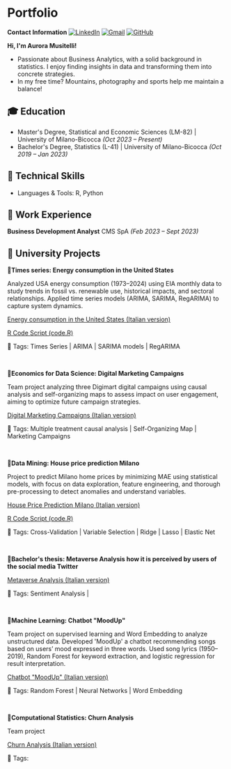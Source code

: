 # Portfolio

**Contact Information**
[![LinkedIn](https://img.shields.io/badge/LinkedIn-blue?logo=linkedin&logoColor=white)](https://www.linkedin.com/in/aurora-musitelli-bb1464195/)
[![Gmail](https://img.shields.io/badge/Gmail-red?logo=gmail&logoColor=white)](mailto:musitelliaurora@gmail.com)
[![GitHub](https://img.shields.io/badge/GitHub-black?logo=github&logoColor=white)](https://github.com/AuroraMusitelli)

**Hi, I'm Aurora Musitelli!**
* Passionate about Business Analytics, with a solid background in statistics. I enjoy finding insights in data and transforming them into concrete strategies.
* In my free time? Mountains, photography and sports help me maintain a balance!

## 🎓 Education
* Master's Degree, Statistical and Economic Sciences (LM-82) | University of Milano-Bicocca *(Oct 2023 – Present)*
* Bachelor's Degree, Statistics (L-41) | University of Milano-Bicocca *(Oct 2019 – Jan 2023)*


## 📌 Technical Skills
* Languages & Tools: R, Python


## 📌 Work Experience
**Business Development Analyst** CMS SpA *(Feb 2023 – Sept 2023)*  


## 📌 University Projects

**📄Times series: Energy consumption in the United States**

Analyzed USA energy consumption (1973–2024) using EIA monthly data to study trends in fossil vs. renewable use, historical impacts, and sectoral relationships. Applied time series models (ARIMA, SARIMA, RegARIMA) to capture system dynamics.

[Energy consumption in the United States (Italian version)](https://github.com/AuroraMusitelli/Portfolio/blob/main/TimesSeriesEnergyConsumption_USA.pdf) 

[R Code Script (code.R)](https://github.com/AuroraMusitelli/Portfolio/blob/main/TimesSeriesEnergyConsumption_USA.R)

📎 Tags: Times Series | ARIMA | SARIMA models | RegARIMA

&nbsp; 

**📄Economics for Data Science: Digital Marketing Campaigns**

Team project analyzing three Digimart digital campaigns using causal analysis and self-organizing maps to assess impact on user engagement, aiming to optimize future campaign strategies.

[Digital Marketing Campaigns (Italian version)](https://github.com/AuroraMusitelli/Portfolio/blob/main/DigitalMarketingCampaigns.pdf)

📎 Tags: Multiple treatment causal analysis | Self-Organizing Map | Marketing Campaigns

&nbsp; 

**📄Data Mining: House price prediction Milano**

Project to predict Milano home prices by minimizing MAE using statistical models, with focus on data exploration, feature engineering, and thorough pre-processing to detect anomalies and understand variables.

[House Price Prediction Milano (Italian version)](https://github.com/AuroraMusitelli/Portfolio/blob/main/HousePricePredictionMilano.pdf)

[R Code Script (code.R)](https://github.com/AuroraMusitelli/Portfolio/blob/main/HousePricePredictionMilano.R)

📎 Tags: Cross-Validation | Variable Selection | Ridge | Lasso | Elastic Net 

&nbsp; 

**📄Bachelor's thesis: Metaverse Analysis how it is perceived by users of the social media Twitter**

[Metaverse Analysis (Italian version)](https://github.com/AuroraMusitelli/Portfolio/blob/main/tesi_MetaverseAnalysis.pdf)

📎 Tags: Sentiment Analysis | 

&nbsp; 

**📄Machine Learning: Chatbot "MoodUp"**

Team project on supervised learning and Word Embedding to analyze unstructured data. Developed 'MoodUp' a chatbot recommending songs based on users’ mood expressed in three words. Used song lyrics (1950–2019), Random Forest for keyword extraction, and logistic regression for result interpretation.

[Chatbot "MoodUp" (Italian version)](https://github.com/AuroraMusitelli/Portfolio/blob/main/MoodUp_report.pdf)

📎 Tags: Random Forest | Neural Networks | Word Embedding 

&nbsp; 

**📄Computational Statistics: Churn Analysis**

Team project 

[Churn Analysis (Italian version)](https://github.com/AuroraMusitelli/Portfolio/blob/main/ChurnAnalysis.pdf)

📎 Tags: 
